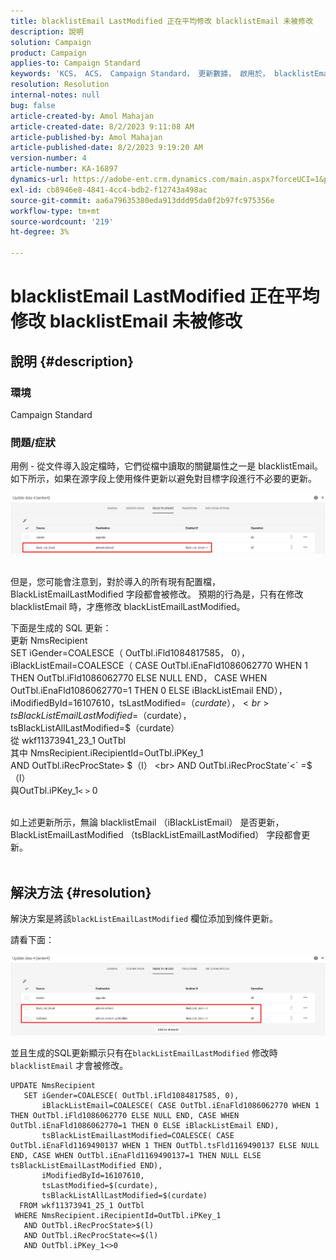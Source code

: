 ```yaml
---
title: blacklistEmail LastModified 正在平均修改 blacklistEmail 未被修改
description: 說明
solution: Campaign
product: Campaign
applies-to: Campaign Standard
keywords: 'KCS， ACS， Campaign Standard， 更新數據， 啟用於， blacklistEmail， blackListEmailLastModified '
resolution: Resolution
internal-notes: null
bug: false
article-created-by: Amol Mahajan
article-created-date: 8/2/2023 9:11:08 AM
article-published-by: Amol Mahajan
article-published-date: 8/2/2023 9:19:20 AM
version-number: 4
article-number: KA-16897
dynamics-url: https://adobe-ent.crm.dynamics.com/main.aspx?forceUCI=1&pagetype=entityrecord&etn=knowledgearticle&id=d2a14d7e-1431-ee11-bdf3-6045bd006b3d
exl-id: cb8946e8-4841-4cc4-bdb2-f12743a498ac
source-git-commit: aa6a79635380eda913ddd95da0f2b97fc975356e
workflow-type: tm+mt
source-wordcount: '219'
ht-degree: 3%

---
```


# blacklistEmail LastModified 正在平均修改 blacklistEmail 未被修改

## 說明 {#description}


### <b>環境</b>

Campaign Standard



### <b>問題/症狀</b>

用例 - 從文件導入設定檔時，它們從檔中讀取的關鍵屬性之一是 blacklistEmail。 如下所示，如果在源字段上使用條件更新以避免對目標字段進行不必要的更新。



![](assets/___d3a14d7e-1431-ee11-bdf3-6045bd006b3d___.jpeg)


<br>但是，您可能會注意到，對於導入的所有現有配置檔，BlackListEmailLastModified 字段都會被修改。 預期的行為是，只有在修改 blacklistEmail 時，才應修改 blackListEmailLastModified。

下面是生成的 SQL 更新：
<br>更新 NmsRecipient
<br> SET iGender=COALESCE（ OutTbl.iFld1084817585， 0），
<br> iBlackListEmail=COALESCE（ CASE OutTbl.iEnaFld1086062770 WHEN 1 THEN OutTbl.iFld1086062770 ELSE NULL END， CASE WHEN OutTbl.iEnaFld1086062770=1 THEN 0 ELSE iBlackListEmail END），
<br> iModifiedById=16107610，tsLastModified=$（curdate），
<br> tsBlackListEmailLastModified=$（curdate），
<br> tsBlackListAllLastModified=$（curdate）
<br>從 wkf11373941_23_1 OutTbl
<br>其中 NmsRecipient.iRecipientId=OutTbl.iPKey_1
<br> AND OutTbl.iRecProcState`>` $（l）
<br> AND OutTbl.iRecProcState`<` =$（l）
<br>與OutTbl.iPKey_1`<` `>` 0


<br>如上述更新所示，無論 blacklistEmail （iBlackListEmail） 是否更新，BlackListEmailLastModified （tsBlackListEmailLastModified） 字段都會更新。<br> 

## 解決方法 {#resolution}


解決方案是將該`blackListEmailLastModified` 欄位添加到條件更新。

請看下面：

![](assets/46d6b7ee-ab97-eb11-b1ac-002248093c2a.png)

並且生成的SQL更新顯示只有在`blackListEmailLastModified` 修改時`blacklistEmail` 才會被修改。




```
UPDATE NmsRecipient 
   SET iGender=COALESCE( OutTbl.iFld1084817585, 0),
       iBlackListEmail=COALESCE( CASE OutTbl.iEnaFld1086062770 WHEN 1 THEN OutTbl.iFld1086062770 ELSE NULL END, CASE WHEN OutTbl.iEnaFld1086062770=1 THEN 0 ELSE iBlackListEmail END),
       tsBlackListEmailLastModified=COALESCE( CASE OutTbl.iEnaFld1169490137 WHEN 1 THEN OutTbl.tsFld1169490137 ELSE NULL END, CASE WHEN OutTbl.iEnaFld1169490137=1 THEN NULL ELSE tsBlackListEmailLastModified END),
       iModifiedById=16107610,
       tsLastModified=$(curdate),
       tsBlackListAllLastModified=$(curdate) 
  FROM wkf11373941_25_1 OutTbl 
 WHERE NmsRecipient.iRecipientId=OutTbl.iPKey_1 
   AND OutTbl.iRecProcState>$(l) 
   AND OutTbl.iRecProcState<=$(l) 
   AND OutTbl.iPKey_1<>0
```
